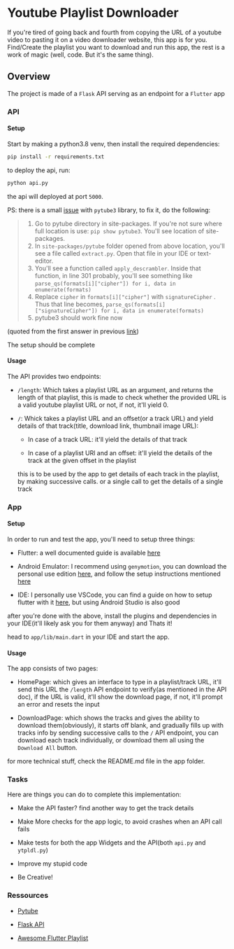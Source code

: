 # Youtube Playlist Downloader

If you're tired of going back and fourth from copying the URL of a youtube video to pasting it on a video downloader website, this app is for you. Find/Create the playlist you 
want to download and run this app, the rest is a work of magic (well, code. But it's the same thing).  

## Overview

The project is made of a `Flask` API serving as an endpoint for a `Flutter` app

### API 

#### Setup

Start by making a python3.8 venv, then install the required dependencies:
```bash
pip install -r requirements.txt
```

to deploy the api, run:
```bash
python api.py
```
the api will deployed at port `5000`.

PS: there is a small [issue](https://stackoverflow.com/questions/61960657/getting-keyerror-url-with-pytube) with `pytube3` library, to fix it, do the following:
> 1. Go to pytube directory in site-packages. If you're not sure where full location is use: `pip show pytube3`. You'll see location of site-packages.
> 2. In `site-packages/pytube` folder opened from above location, you'll see a file called `extract.py`. Open that file in your IDE or text-editor.
> 3. You'll see a function called `apply_descrambler`. Inside that function, in line 301 probably, you'll see something like `parse_qs(formats[i]["cipher"]) for i, data in enumerate(formats)`
> 4. Replace `cipher` in `formats[i]["cipher"]` with `signatureCipher` . Thus that line becomes, `parse_qs(formats[i]["signatureCipher"]) for i, data in enumerate(formats)`
> 5. pytube3 should work fine now

(quoted from the first answer in previous [link](https://stackoverflow.com/questions/61960657/getting-keyerror-url-with-pytube))

The setup should be complete

#### Usage

The API provides two endpoints:
* `/length`: Which takes a playlist URL as an argument, and returns the length of that playlist, this is made to check whether the provided URL is a valid youtube playlist URL or not, if not, it'll yield 0.

* `/`: Whick takes a playlist URL and an offset(or a track URL) and yield details of that track(title, download link, thumbnail image URL):
    * In case of a track URL: it'll yield the details of that track

    * In case of a playlist URl and an offset: it'll yield the details of the track at the given offset in the playlist

    this is to be used by the app to get details of each track in the playlist, by making successive calls. or a single call to get the details of a single track

### App

#### Setup

In order to run and test the app, you'll need to setup three things:

* Flutter: a well documented guide is available [here](https://flutter.dev/docs/get-started/install)

* Android Emulator: I recommend using `genymotion`, you can download the personal use edition [here](https://www.genymotion.com/fun-zone/), and follow the setup instructions mentioned [here](https://docs.genymotion.com/desktop/3.1/01_Get_started/012_Installation.html)

* IDE: I personally use VSCode, you can find a guide on how to setup flutter with it [here](https://flutter.dev/docs/development/tools/vs-code), but using Android Studio is also good

after you're done with the above, install the plugins and dependencies in your IDE(it'll likely ask you for them anyway) and Thats it!

head to `app/lib/main.dart` in your IDE and start the app.

#### Usage

The app consists of two pages:

* HomePage: which gives an interface to type in a playlist/track URL, it'll send this URL the `/length` API endpoint to verify(as mentioned in the API doc), if the URL is valid, it'll show the download page, if not, it'll prompt an error and resets the input

* DownloadPage: which shows the tracks and gives the ability to download them(obviously), it starts off blank, and gradually fills up with tracks info by sending successive calls to the `/` API endpoint, you can download each track individually, or download them all using the `Download All` button.

for more technical stuff, check the README.md file in the app folder.

### Tasks
Here are things you can do to complete this implementation:
* Make the API faster? find another way to get the track details

* Make More checks for the app logic, to avoid crashes when an API call fails

* Make tests for both the app Widgets and the API(both `api.py` and `ytpldl.py`)

* Improve my stupid code

* Be Creative!

### Ressources
* [Pytube](https://python-pytube.readthedocs.io/en/latest/)

* [Flask API](https://flask-restful.readthedocs.io/en/latest/)

* [Awesome Flutter Playlist](https://www.youtube.com/watch?v=1ukSR1GRtMU&list=PL4cUxeGkcC9jLYyp2Aoh6hcWuxFDX6PBJ)


